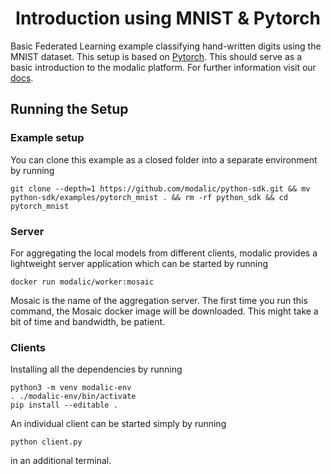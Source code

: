 <h1 align="center">
  <b> Introduction using MNIST & Pytorch </b><br>
</h1>

Basic Federated Learning example classifying hand-written digits using the MNIST dataset. This setup is based on [Pytorch](https://pytorch.org/). This should serve as a basic introduction to the modalic platform. For further information visit our  [docs](https://modalic.ai/).

## Running the Setup

### Example setup
You can clone this example as a closed folder into a separate environment by running
```
git clone --depth=1 https://github.com/modalic/python-sdk.git && mv python-sdk/examples/pytorch_mnist . && rm -rf python_sdk && cd pytorch_mnist
```

### Server
For aggregating the local models from different clients, modalic provides a lightweight server application which can be started by running
```
docker run modalic/worker:mosaic
```
Mosaic is the name of the aggregation server. The first time you run this command, the Mosaic docker image will be downloaded. This might take a bit of time and bandwidth, be patient.

### Clients
Installing all the dependencies by running
```
python3 -m venv modalic-env
. ./modalic-env/bin/activate
pip install --editable .
```
An individual client can be started simply by running
```
python client.py
```
in an additional terminal.
